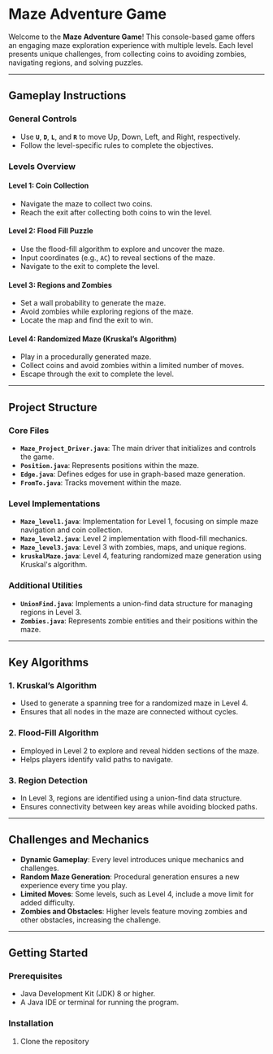 # Maze Adventure Game

Welcome to the **Maze Adventure Game**! This console-based game offers an engaging maze exploration experience with multiple levels. Each level presents unique challenges, from collecting coins to avoiding zombies, navigating regions, and solving puzzles.

---

## Gameplay Instructions

### General Controls
- Use **`U`**, **`D`**, **`L`**, and **`R`** to move Up, Down, Left, and Right, respectively.
- Follow the level-specific rules to complete the objectives.

### Levels Overview

#### Level 1: Coin Collection
- Navigate the maze to collect two coins.
- Reach the exit after collecting both coins to win the level.

#### Level 2: Flood Fill Puzzle
- Use the flood-fill algorithm to explore and uncover the maze.
- Input coordinates (e.g., `AC`) to reveal sections of the maze.
- Navigate to the exit to complete the level.

#### Level 3: Regions and Zombies
- Set a wall probability to generate the maze.
- Avoid zombies while exploring regions of the maze.
- Locate the map and find the exit to win.

#### Level 4: Randomized Maze (Kruskal’s Algorithm)
- Play in a procedurally generated maze.
- Collect coins and avoid zombies within a limited number of moves.
- Escape through the exit to complete the level.

---

## Project Structure

### Core Files
- **`Maze_Project_Driver.java`**: The main driver that initializes and controls the game.
- **`Position.java`**: Represents positions within the maze.
- **`Edge.java`**: Defines edges for use in graph-based maze generation.
- **`FromTo.java`**: Tracks movement within the maze.

### Level Implementations
- **`Maze_level1.java`**: Implementation for Level 1, focusing on simple maze navigation and coin collection.
- **`Maze_level2.java`**: Level 2 implementation with flood-fill mechanics.
- **`Maze_level3.java`**: Level 3 with zombies, maps, and unique regions.
- **`kruskalMaze.java`**: Level 4, featuring randomized maze generation using Kruskal's algorithm.

### Additional Utilities
- **`UnionFind.java`**: Implements a union-find data structure for managing regions in Level 3.
- **`Zombies.java`**: Represents zombie entities and their positions within the maze.

---

## Key Algorithms

### 1. **Kruskal’s Algorithm**
- Used to generate a spanning tree for a randomized maze in Level 4.
- Ensures that all nodes in the maze are connected without cycles.

### 2. **Flood-Fill Algorithm**
- Employed in Level 2 to explore and reveal hidden sections of the maze.
- Helps players identify valid paths to navigate.

### 3. **Region Detection**
- In Level 3, regions are identified using a union-find data structure.
- Ensures connectivity between key areas while avoiding blocked paths.

---

## Challenges and Mechanics

- **Dynamic Gameplay**: Every level introduces unique mechanics and challenges.
- **Random Maze Generation**: Procedural generation ensures a new experience every time you play.
- **Limited Moves**: Some levels, such as Level 4, include a move limit for added difficulty.
- **Zombies and Obstacles**: Higher levels feature moving zombies and other obstacles, increasing the challenge.

---

## Getting Started

### Prerequisites
- Java Development Kit (JDK) 8 or higher.
- A Java IDE or terminal for running the program.

### Installation
1. Clone the repository
